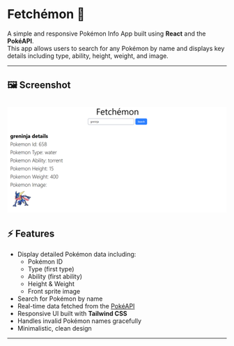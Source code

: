 # Fetchémon 🐾

A simple and responsive Pokémon Info App built using **React** and the **PokéAPI**.  
This app allows users to search for any Pokémon by name and displays key details including type, ability, height, weight, and image.

---

## 🖼 Screenshot
![Fetchémon Screenshot](https://github.com/Shreyas2545/fetchmon/blob/523a2bdc0e7e729a7bdfaa068f1075110ddfbae5/src/assets/screenshot.png)  
---

## ⚡ Features
- Display detailed Pokémon data including:
  - Pokémon ID
  - Type (first type)
  - Ability (first ability)
  - Height & Weight
  - Front sprite image
- Search for Pokémon by name
- Real-time data fetched from the [PokéAPI](https://pokeapi.co/)
- Responsive UI built with **Tailwind CSS**
- Handles invalid Pokémon names gracefully
- Minimalistic, clean design

---
